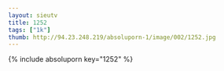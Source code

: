 ```yaml
--- 
layout: sieutv
title: 1252
tags: ["1k"]
thumb: http://94.23.248.219/absoluporn-1/image/002/1252.jpg
---
```

{% include absoluporn key="1252" %} 
